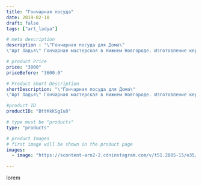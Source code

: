 ```yaml
---
title: "Гончарная посуда"
date: 2019-02-10
draft: false
tags: ["art_ladya"]

# meta description
description : "\"Гончарная посуда для Дома\"
\"Арт Ладья\" Гончарная мастерская в Нижнем Новгороде. Изготовление керамики и мастер//-классы по обучению.  #гончар #исскуство #p"

# product Price
price: "3000"
priceBefore: "3600.0"

# Product Short Description
shortDescription: "\"Гончарная посуда для Дома\"
\"Арт Ладья\" Гончарная мастерская в Нижнем Новгороде. Изготовление керамики и мастер//-классы по обучению.  #гончар #исскуство #potter #ладья #керамикаручнаяработа #гончарнаямастерская #керамиканазаказ #handmade  #керамика #гончарнаяпосуда #эксклюзивнаякерамика #русскаяпосуда #миска #турка #ceramicar #pot #claygoods #restaurant #earthenware #ceramic #design #штоф #ceramicart #окарина #carafe #clay #горшок #авторскаякерамика #крынка #кумочка"

#product ID
productID: "BttKkKSgIu8"

# type must be "products"
type: "products"

# product Images
# first image will be shown in the product page
images:
  - image: "https://scontent-arn2-2.cdninstagram.com/v/t51.2885-15/e35/50883762_2311477705539725_5167789572895548726_n.jpg?tp=1&_nc_ht=scontent-arn2-2.cdninstagram.com&_nc_cat=105&_nc_ohc=i8FVyKw_CTkAX_in662&ccb=7-4&oh=c57aee17aaef57d7cea86d45da81504b&oe=60857FAB&_nc_sid=86f79a&ig_cache_key=MTk3NjI4MjI3Njg5OTYyMTgyMA%3D%3D.2-ccb7-4"

---
```

lorem
